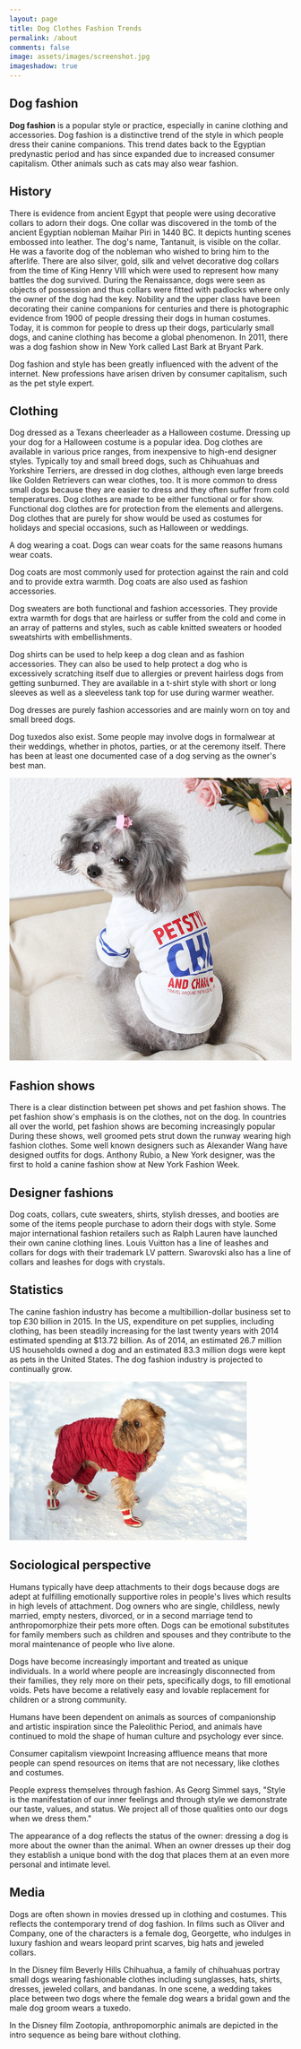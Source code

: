 ```yaml
---
layout: page
title: Dog Clothes Fashion Trends 
permalink: /about
comments: false
image: assets/images/screenshot.jpg
imageshadow: true
---
```


## Dog fashion

**Dog fashion** is a popular style or practice, especially in canine clothing and accessories. Dog fashion is a distinctive trend of the style in which people dress their canine companions. This trend dates back to the Egyptian predynastic period and has since expanded due to increased consumer capitalism. Other animals such as cats may also wear fashion.

## History

There is evidence from ancient Egypt that people were using decorative collars to adorn their dogs. One collar was discovered in the tomb of the ancient Egyptian nobleman Maihar Piri in 1440 BC. It depicts hunting scenes embossed into leather. The dog's name, Tantanuit, is visible on the collar. He was a favorite dog of the nobleman who wished to bring him to the afterlife. There are also silver, gold, silk and velvet decorative dog collars from the time of King Henry VIII which were used to represent how many battles the dog survived. During the Renaissance, dogs were seen as objects of possession and thus collars were fitted with padlocks where only the owner of the dog had the key. Nobility and the upper class have been decorating their canine companions for centuries and there is photographic evidence from 1900 of people dressing their dogs in human costumes. Today, it is common for people to dress up their dogs, particularly small dogs, and canine clothing has become a global phenomenon. In 2011, there was a dog fashion show in New York called Last Bark at Bryant Park.

Dog fashion and style has been greatly influenced with the advent of the internet. New professions have arisen driven by consumer capitalism, such as the pet style expert.

## Clothing

Dog dressed as a Texans cheerleader as a Halloween costume. Dressing up your dog for a Halloween costume is a popular idea.
Dog clothes are available in various price ranges, from inexpensive to high-end designer styles. Typically toy and small breed dogs, such as Chihuahuas and Yorkshire Terriers, are dressed in dog clothes, although even large breeds like Golden Retrievers can wear clothes, too. It is more common to dress small dogs because they are easier to dress and they often suffer from cold temperatures. Dog clothes are made to be either functional or for show. Functional dog clothes are for protection from the elements and allergens. Dog clothes that are purely for show would be used as costumes for holidays and special occasions, such as Halloween or weddings.

A dog wearing a coat. Dogs can wear coats for the same reasons humans wear coats.

Dog coats are most commonly used for protection against the rain and cold and to provide extra warmth. Dog coats are also used as fashion accessories.

Dog sweaters are both functional and fashion accessories. They provide extra warmth for dogs that are hairless or suffer from the cold and come in an array of patterns and styles, such as cable knitted sweaters or hooded sweatshirts with embellishments.

Dog shirts can be used to help keep a dog clean and as fashion accessories. They can also be used to help protect a dog who is excessively scratching itself due to allergies or prevent hairless dogs from getting sunburned. They are available in a t-shirt style with short or long sleeves as well as a sleeveless tank top for use during warmer weather.

Dog dresses are purely fashion accessories and are mainly worn on toy and small breed dogs.

Dog tuxedos also exist. Some people may involve dogs in formalwear at their weddings, whether in photos, parties, or at the ceremony itself. There has been at least one documented case of a dog serving as the owner's best man.

![Dog dressed as a Texans cheerleader as a Halloween costume. Dressing up your dog for a Halloween costume is a popular idea.](/assets/images/Dog-dressed-as-a-Texans-cheerleader-as-a-Halloween-costume-Dressing-up-your-dog-for-a-Halloween-costume-is-a-popular-idea-dogfashionstyle.com.jpg)

## Fashion shows

There is a clear distinction between pet shows and pet fashion shows. The pet fashion show's emphasis is on the clothes, not on the dog. In countries all over the world, pet fashion shows are becoming increasingly popular During these shows, well groomed pets strut down the runway wearing high fashion clothes. Some well known designers such as Alexander Wang have designed outfits for dogs. Anthony Rubio, a New York designer, was the first to hold a canine fashion show at New York Fashion Week.

## Designer fashions

Dog coats, collars, cute sweaters, shirts, stylish dresses, and booties are some of the items people purchase to adorn their dogs with style. Some major international fashion retailers such as Ralph Lauren have launched their own canine clothing lines. Louis Vuitton has a line of leashes and collars for dogs with their trademark LV pattern. Swarovski also has a line of collars and leashes for dogs with crystals.

## Statistics

The canine fashion industry has become a multibillion-dollar business set to top £30 billion in 2015. In the US, expenditure on pet supplies, including clothing, has been steadily increasing for the last twenty years with 2014 estimated spending at $13.72 billion. As of 2014, an estimated 26.7 million US households owned a dog and an estimated 83.3 million dogs were kept as pets in the United States. The dog fashion industry is projected to continually grow.

![A dog wearing a coat. Dogs can wear coats for the same reasons humans wear coats.](/assets/images/A-dog-wearing-a-coat-Dogs-can-wear-coats-for-the-same-reasons-humans-wear-coats-dogfashionstyle.com.jpg)

## Sociological perspective

Humans typically have deep attachments to their dogs because dogs are adept at fulfilling emotionally supportive roles in people's lives which results in high levels of attachment. Dog owners who are single, childless, newly married, empty nesters, divorced, or in a second marriage tend to anthropomorphize their pets more often. Dogs can be emotional substitutes for family members such as children and spouses and they contribute to the moral maintenance of people who live alone.

Dogs have become increasingly important and treated as unique individuals. In a world where people are increasingly disconnected from their families, they rely more on their pets, specifically dogs, to fill emotional voids. Pets have become a relatively easy and lovable replacement for children or a strong community.

Humans have been dependent on animals as sources of companionship and artistic inspiration since the Paleolithic Period, and animals have continued to mold the shape of human culture and psychology ever since.

Consumer capitalism viewpoint
Increasing affluence means that more people can spend resources on items that are not necessary, like clothes and costumes.

People express themselves through fashion. As Georg Simmel says, "Style is the manifestation of our inner feelings and through style we demonstrate our taste, values, and status. We project all of those qualities onto our dogs when we dress them."

The appearance of a dog reflects the status of the owner: dressing a dog is more about the owner than the animal. When an owner dresses up their dog they establish a unique bond with the dog that places them at an even more personal and intimate level.

## Media

Dogs are often shown in movies dressed up in clothing and costumes. This reflects the contemporary trend of dog fashion. In films such as Oliver and Company, one of the characters is a female dog, Georgette, who indulges in luxury fashion and wears leopard print scarves, big hats and jeweled collars.

In the Disney film Beverly Hills Chihuahua, a family of chihuahuas portray small dogs wearing fashionable clothes including sunglasses, hats, shirts, dresses, jeweled collars, and bandanas. In one scene, a wedding takes place between two dogs where the female dog wears a bridal gown and the male dog groom wears a tuxedo.

In the Disney film Zootopia, anthropomorphic animals are depicted in the intro sequence as being bare without clothing.